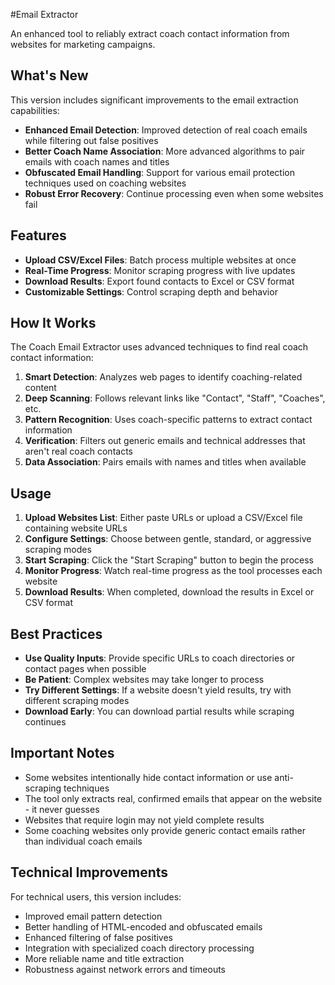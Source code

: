 #Email Extractor

An enhanced tool to reliably extract coach contact information from websites for marketing campaigns.

## What's New

This version includes significant improvements to the email extraction capabilities:

- **Enhanced Email Detection**: Improved detection of real coach emails while filtering out false positives
- **Better Coach Name Association**: More advanced algorithms to pair emails with coach names and titles
- **Obfuscated Email Handling**: Support for various email protection techniques used on coaching websites
- **Robust Error Recovery**: Continue processing even when some websites fail

## Features

- **Upload CSV/Excel Files**: Batch process multiple websites at once
- **Real-Time Progress**: Monitor scraping progress with live updates
- **Download Results**: Export found contacts to Excel or CSV format
- **Customizable Settings**: Control scraping depth and behavior

## How It Works

The Coach Email Extractor uses advanced techniques to find real coach contact information:

1. **Smart Detection**: Analyzes web pages to identify coaching-related content
2. **Deep Scanning**: Follows relevant links like "Contact", "Staff", "Coaches", etc.
3. **Pattern Recognition**: Uses coach-specific patterns to extract contact information
4. **Verification**: Filters out generic emails and technical addresses that aren't real coach contacts
5. **Data Association**: Pairs emails with names and titles when available

## Usage

1. **Upload Websites List**: Either paste URLs or upload a CSV/Excel file containing website URLs
2. **Configure Settings**: Choose between gentle, standard, or aggressive scraping modes
3. **Start Scraping**: Click the "Start Scraping" button to begin the process
4. **Monitor Progress**: Watch real-time progress as the tool processes each website
5. **Download Results**: When completed, download the results in Excel or CSV format

## Best Practices

- **Use Quality Inputs**: Provide specific URLs to coach directories or contact pages when possible
- **Be Patient**: Complex websites may take longer to process
- **Try Different Settings**: If a website doesn't yield results, try with different scraping modes
- **Download Early**: You can download partial results while scraping continues

## Important Notes

- Some websites intentionally hide contact information or use anti-scraping techniques
- The tool only extracts real, confirmed emails that appear on the website - it never guesses
- Websites that require login may not yield complete results
- Some coaching websites only provide generic contact emails rather than individual coach emails

## Technical Improvements

For technical users, this version includes:

- Improved email pattern detection
- Better handling of HTML-encoded and obfuscated emails
- Enhanced filtering of false positives
- Integration with specialized coach directory processing
- More reliable name and title extraction
- Robustness against network errors and timeouts
